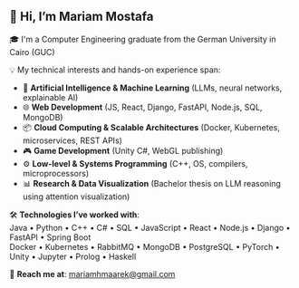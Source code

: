 ## 👋 Hi, I’m Mariam Mostafa

🎓 I'm a Computer Engineering graduate from the German University in Cairo (GUC)  

💡 My technical interests and hands-on experience span:

- 🧠 **Artificial Intelligence & Machine Learning** (LLMs, neural networks, explainable AI)
- 🌐 **Web Development** (JS, React, Django, FastAPI, Node.js, SQL, MongoDB)
- 📦 **Cloud Computing & Scalable Architectures** (Docker, Kubernetes, microservices, REST APIs)
- 🎮 **Game Development** (Unity C#, WebGL publishing)
- ⚙️ **Low-level & Systems Programming** (C++, OS, compilers, microprocessors)
- 📊 **Research & Data Visualization** (Bachelor thesis on LLM reasoning using attention visualization)

🛠️ **Technologies I’ve worked with**:  
Java • Python • C++ • C# • SQL • JavaScript • React • Node.js • Django • FastAPI • Spring Boot  
Docker • Kubernetes • RabbitMQ • MongoDB • PostgreSQL • PyTorch • Unity • Jupyter • Prolog • Haskell

🔗 **Reach me at**: [mariamhmaarek@gmail.com](mailto:mariamhmaarek@gmail.com)

<!---
mariamhmostafa/mariamhmostafa is a ✨ special ✨ repository because its `README.md` (this file) appears on your GitHub profile.
You can click the Preview link to take a look at your changes.
--->
